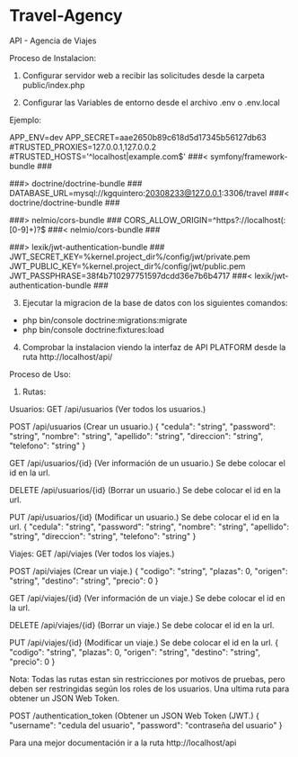 # Travel-Agency
API - Agencia de Viajes

Proceso de Instalacion:

1. Configurar servidor web a recibir las solicitudes desde la carpeta public/index.php

2. Configurar las Variables de entorno desde el archivo .env o .env.local

Ejemplo:

APP_ENV=dev
APP_SECRET=aae2650b89c618d5d17345b56127db63
#TRUSTED_PROXIES=127.0.0.1,127.0.0.2
#TRUSTED_HOSTS='^localhost|example\.com$'
###< symfony/framework-bundle ###

###> doctrine/doctrine-bundle ###
DATABASE_URL=mysql://kgquintero:20308233@127.0.0.1:3306/travel
###< doctrine/doctrine-bundle ###

###> nelmio/cors-bundle ###
CORS_ALLOW_ORIGIN=^https?://localhost(:[0-9]+)?$
###< nelmio/cors-bundle ###

###> lexik/jwt-authentication-bundle ###
JWT_SECRET_KEY=%kernel.project_dir%/config/jwt/private.pem
JWT_PUBLIC_KEY=%kernel.project_dir%/config/jwt/public.pem
JWT_PASSPHRASE=38f4b710297751597dcdd36e7b6b4717
###< lexik/jwt-authentication-bundle ###

3. Ejecutar la migracion de la base de datos con los siguientes comandos:

* php bin/console doctrine:migrations:migrate
* php bin/console doctrine:fixtures:load

4. Comprobar la instalacion viendo la interfaz de API PLATFORM desde la ruta http://localhost/api/

Proceso de Uso:

1. Rutas:

Usuarios:
GET /api/usuarios (Ver todos los usuarios.)

POST /api/usuarios (Crear un usuario.)
{
  "cedula": "string",
  "password": "string",
  "nombre": "string",
  "apellido": "string",
  "direccion": "string",
  "telefono": "string"
}

GET /api/usuarios/{id} (Ver información de un usuario.)
Se debe colocar el id en la url.

DELETE /api/usuarios/{id} (Borrar un usuario.)
Se debe colocar el id en la url.

PUT /api/usuarios/{id} (Modificar un usuario.)
Se debe colocar el id en la url.
{
  "cedula": "string",
  "password": "string",
  "nombre": "string",
  "apellido": "string",
  "direccion": "string",
  "telefono": "string"
}

Viajes:
GET /api/viajes (Ver todos los viajes.)

POST /api/viajes (Crear un viaje.)
{
  "codigo": "string",
  "plazas": 0,
  "origen": "string",
  "destino": "string",
  "precio": 0
}

GET /api/viajes/{id} (Ver información de un viaje.)
Se debe colocar el id en la url.

DELETE /api/viajes/{id} (Borrar un viaje.)
Se debe colocar el id en la url.

PUT /api/viajes/{id} (Modificar un viaje.)
Se debe colocar el id en la url.
{
  "codigo": "string",
  "plazas": 0,
  "origen": "string",
  "destino": "string",
  "precio": 0
}

Nota: Todas las rutas estan sin restricciones por motivos de pruebas,
pero deben ser restringidas según los roles de los usuarios.
Una ultima ruta para obtener un JSON Web Token.

POST /authentication_token (Obtener un JSON Web Token (JWT.)
{
  "username": "cedula del usuario",
  "password": "contraseña del usuario"
}

Para una mejor documentación ir a la ruta http://localhost/api
